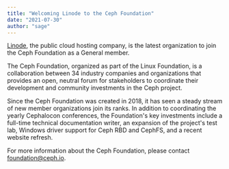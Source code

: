 ```yaml
---
title: "Welcoming Linode to the Ceph Foundation"
date: "2021-07-30"
author: "sage"
---
```


[Linode](https://linode.com/), the public cloud hosting company, is
the latest organization to join the Ceph Foundation as a General
member.

The Ceph Foundation, organized as part of the Linux Foundation, is a
collaboration between 34 industry companies and organizations that
provides an open, neutral forum for stakeholders to coordinate
their development and community investments in the Ceph project.

Since the Ceph Foundation was created in 2018, it has seen a steady
stream of new member organizations join its ranks.  In addition to
coordinating the yearly Cephalocon conferences, the Foundation's key
investments include a full-time technical documentation writer,
an expansion of the project's test lab, Windows driver support for
Ceph RBD and CephFS, and a recent website refresh.

For more information about the Ceph Foundation, please contact
foundation@ceph.io.
